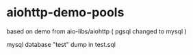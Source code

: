 # aiohttp-demo-pools
based on demo from aio-libs/aiohttp  ( pgsql changed to mysql )


mysql database "test" dump in test.sql

